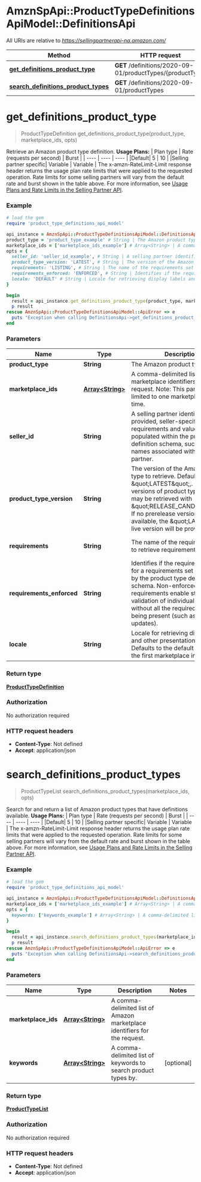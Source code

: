 # AmznSpApi::ProductTypeDefinitionsApiModel::DefinitionsApi

All URIs are relative to *https://sellingpartnerapi-na.amazon.com/*

Method | HTTP request | Description
------------- | ------------- | -------------
[**get_definitions_product_type**](DefinitionsApi.md#get_definitions_product_type) | **GET** /definitions/2020-09-01/productTypes/{productType} | 
[**search_definitions_product_types**](DefinitionsApi.md#search_definitions_product_types) | **GET** /definitions/2020-09-01/productTypes | 

# **get_definitions_product_type**
> ProductTypeDefinition get_definitions_product_type(product_type, marketplace_ids, opts)



Retrieve an Amazon product type definition.  **Usage Plans:**  | Plan type | Rate (requests per second) | Burst | | ---- | ---- | ---- | |Default| 5 | 10 | |Selling partner specific| Variable | Variable |  The x-amzn-RateLimit-Limit response header returns the usage plan rate limits that were applied to the requested operation. Rate limits for some selling partners will vary from the default rate and burst shown in the table above. For more information, see [Usage Plans and Rate Limits in the Selling Partner API](doc:usage-plans-and-rate-limits-in-the-sp-api).

### Example
```ruby
# load the gem
require 'product_type_definitions_api_model'

api_instance = AmznSpApi::ProductTypeDefinitionsApiModel::DefinitionsApi.new
product_type = 'product_type_example' # String | The Amazon product type name.
marketplace_ids = ['marketplace_ids_example'] # Array<String> | A comma-delimited list of Amazon marketplace identifiers for the request. Note: This parameter is limited to one marketplaceId at this time.
opts = { 
  seller_id: 'seller_id_example', # String | A selling partner identifier. When provided, seller-specific requirements and values are populated within the product type definition schema, such as brand names associated with the selling partner.
  product_type_version: 'LATEST', # String | The version of the Amazon product type to retrieve. Defaults to \"LATEST\",. Prerelease versions of product type definitions may be retrieved with \"RELEASE_CANDIDATE\". If no prerelease version is currently available, the \"LATEST\" live version will be provided.
  requirements: 'LISTING', # String | The name of the requirements set to retrieve requirements for.
  requirements_enforced: 'ENFORCED', # String | Identifies if the required attributes for a requirements set are enforced by the product type definition schema. Non-enforced requirements enable structural validation of individual attributes without all the required attributes being present (such as for partial updates).
  locale: 'DEFAULT' # String | Locale for retrieving display labels and other presentation details. Defaults to the default language of the first marketplace in the request.
}

begin
  result = api_instance.get_definitions_product_type(product_type, marketplace_ids, opts)
  p result
rescue AmznSpApi::ProductTypeDefinitionsApiModel::ApiError => e
  puts "Exception when calling DefinitionsApi->get_definitions_product_type: #{e}"
end
```

### Parameters

Name | Type | Description  | Notes
------------- | ------------- | ------------- | -------------
 **product_type** | **String**| The Amazon product type name. | 
 **marketplace_ids** | [**Array&lt;String&gt;**](String.md)| A comma-delimited list of Amazon marketplace identifiers for the request. Note: This parameter is limited to one marketplaceId at this time. | 
 **seller_id** | **String**| A selling partner identifier. When provided, seller-specific requirements and values are populated within the product type definition schema, such as brand names associated with the selling partner. | [optional] 
 **product_type_version** | **String**| The version of the Amazon product type to retrieve. Defaults to \&quot;LATEST\&quot;,. Prerelease versions of product type definitions may be retrieved with \&quot;RELEASE_CANDIDATE\&quot;. If no prerelease version is currently available, the \&quot;LATEST\&quot; live version will be provided. | [optional] [default to LATEST]
 **requirements** | **String**| The name of the requirements set to retrieve requirements for. | [optional] [default to LISTING]
 **requirements_enforced** | **String**| Identifies if the required attributes for a requirements set are enforced by the product type definition schema. Non-enforced requirements enable structural validation of individual attributes without all the required attributes being present (such as for partial updates). | [optional] [default to ENFORCED]
 **locale** | **String**| Locale for retrieving display labels and other presentation details. Defaults to the default language of the first marketplace in the request. | [optional] [default to DEFAULT]

### Return type

[**ProductTypeDefinition**](ProductTypeDefinition.md)

### Authorization

No authorization required

### HTTP request headers

 - **Content-Type**: Not defined
 - **Accept**: application/json



# **search_definitions_product_types**
> ProductTypeList search_definitions_product_types(marketplace_ids, opts)



Search for and return a list of Amazon product types that have definitions available.  **Usage Plans:**  | Plan type | Rate (requests per second) | Burst | | ---- | ---- | ---- | |Default| 5 | 10 | |Selling partner specific| Variable | Variable |  The x-amzn-RateLimit-Limit response header returns the usage plan rate limits that were applied to the requested operation. Rate limits for some selling partners will vary from the default rate and burst shown in the table above. For more information, see [Usage Plans and Rate Limits in the Selling Partner API](doc:usage-plans-and-rate-limits-in-the-sp-api).

### Example
```ruby
# load the gem
require 'product_type_definitions_api_model'

api_instance = AmznSpApi::ProductTypeDefinitionsApiModel::DefinitionsApi.new
marketplace_ids = ['marketplace_ids_example'] # Array<String> | A comma-delimited list of Amazon marketplace identifiers for the request.
opts = { 
  keywords: ['keywords_example'] # Array<String> | A comma-delimited list of keywords to search product types by.
}

begin
  result = api_instance.search_definitions_product_types(marketplace_ids, opts)
  p result
rescue AmznSpApi::ProductTypeDefinitionsApiModel::ApiError => e
  puts "Exception when calling DefinitionsApi->search_definitions_product_types: #{e}"
end
```

### Parameters

Name | Type | Description  | Notes
------------- | ------------- | ------------- | -------------
 **marketplace_ids** | [**Array&lt;String&gt;**](String.md)| A comma-delimited list of Amazon marketplace identifiers for the request. | 
 **keywords** | [**Array&lt;String&gt;**](String.md)| A comma-delimited list of keywords to search product types by. | [optional] 

### Return type

[**ProductTypeList**](ProductTypeList.md)

### Authorization

No authorization required

### HTTP request headers

 - **Content-Type**: Not defined
 - **Accept**: application/json



